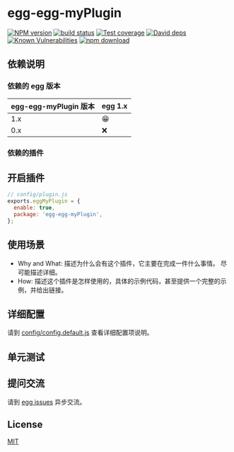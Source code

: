 # egg-egg-myPlugin

[![NPM version][npm-image]][npm-url]
[![build status][travis-image]][travis-url]
[![Test coverage][codecov-image]][codecov-url]
[![David deps][david-image]][david-url]
[![Known Vulnerabilities][snyk-image]][snyk-url]
[![npm download][download-image]][download-url]

[npm-image]: https://img.shields.io/npm/v/egg-egg-myPlugin.svg?style=flat-square
[npm-url]: https://npmjs.org/package/egg-egg-myPlugin
[travis-image]: https://img.shields.io/travis/eggjs/egg-egg-myPlugin.svg?style=flat-square
[travis-url]: https://travis-ci.org/eggjs/egg-egg-myPlugin
[codecov-image]: https://img.shields.io/codecov/c/github/eggjs/egg-egg-myPlugin.svg?style=flat-square
[codecov-url]: https://codecov.io/github/eggjs/egg-egg-myPlugin?branch=master
[david-image]: https://img.shields.io/david/eggjs/egg-egg-myPlugin.svg?style=flat-square
[david-url]: https://david-dm.org/eggjs/egg-egg-myPlugin
[snyk-image]: https://snyk.io/test/npm/egg-egg-myPlugin/badge.svg?style=flat-square
[snyk-url]: https://snyk.io/test/npm/egg-egg-myPlugin
[download-image]: https://img.shields.io/npm/dm/egg-egg-myPlugin.svg?style=flat-square
[download-url]: https://npmjs.org/package/egg-egg-myPlugin

<!--
Description here.
-->

## 依赖说明

### 依赖的 egg 版本

egg-egg-myPlugin 版本 | egg 1.x
--- | ---
1.x | 😁
0.x | ❌

### 依赖的插件
<!--

如果有依赖其它插件，请在这里特别说明。如

- security
- multipart

-->

## 开启插件

```js
// config/plugin.js
exports.eggMyPlugin = {
  enable: true,
  package: 'egg-egg-myPlugin',
};
```

## 使用场景

- Why and What: 描述为什么会有这个插件，它主要在完成一件什么事情。
尽可能描述详细。
- How: 描述这个插件是怎样使用的，具体的示例代码，甚至提供一个完整的示例，并给出链接。

## 详细配置

请到 [config/config.default.js](config/config.default.js) 查看详细配置项说明。

## 单元测试

<!-- 描述如何在单元测试中使用此插件，例如 schedule 如何触发。无则省略。-->

## 提问交流

请到 [egg issues](https://github.com/eggjs/egg/issues) 异步交流。

## License

[MIT](LICENSE)
